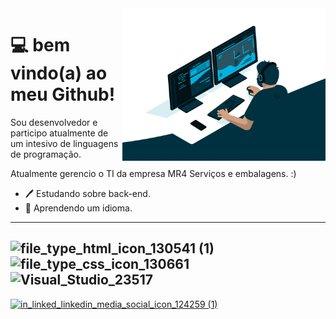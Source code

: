 <img src = "giphy.gif" width = "325px" align = "right">

# 💻 bem vindo(a) ao meu Github!
Sou desenvolvedor e participo atualmente de um intesivo de linguagens de programação.

Atualmente gerencio o TI da empresa MR4 Serviços e embalagens. :)

- 🖊️ Estudando sobre back-end.
- 💙 Aprendendo um idioma.
---

![file_type_html_icon_130541 (1)](https://user-images.githubusercontent.com/115216172/194525150-9ead10c4-44d5-4fd8-bb2d-4df135e7b7a7.png)
![file_type_css_icon_130661](https://user-images.githubusercontent.com/115216172/194525512-ff316bd6-1175-4ed1-9650-43729a1e6bca.png)
![Visual_Studio_23517](https://user-images.githubusercontent.com/115216172/194525742-1df61c49-15c1-4350-a42f-f448d3bb5a6d.png)
---

<a href = https://www.linkedin.com/in/renan-henrique-fernandes-b41746234/> ![in_linked_linkedin_media_social_icon_124259 (1)](https://user-images.githubusercontent.com/115216172/194529122-77fc9c06-51af-4d59-827c-15a7b2dc908b.png)

